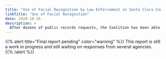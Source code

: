 ```yaml
---
title: "Use of Facial Recognition by Law Enforcement in Santa Clara County Past and Present"
linkTitle: "Use of Facial Recognition"
date: 2020-10-26
description: >
  After dozens of public records requests, the Coalition has been able to piece together the history of the use of facial recognition in Santa Clara County. 
---
```


{{% alert title="Final report pending" color="warning" %}}
This report is still a work in progress and still waiting on responses from several agencies.
{{% /alert %}}
